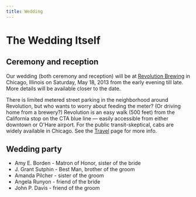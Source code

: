 ```yaml
---
title: Wedding
---
```


# The Wedding Itself

## Ceremony and reception

Our wedding (both ceremony and reception) will be at [Revolution
Brewing][revbrew] in Chicago, Illinois on Saturday, May 18, 2013 from the early
evening till late. More details will be available closer to the date.

[revbrew]: http://revbrew.com/brewpub

There is limited metered street parking in the neighborhood around Revolution,
but who wants to worry about feeding the meter? (Or driving home from a
brewery?) Revolution is an easy walk (500 feet) from the California stop on the
CTA blue line — easily accessible from either downtown or O'Hare airport. For
the public transit-skeptical, cabs are widely available in Chicago. See the
[Travel](locations.html) page for more info.

## Wedding party

* Amy E. Borden - Matron of Honor, sister of the bride
* J. Grant Sutphin - Best Man, brother of the groom
* Amanda Pilcher - sister of the groom
* Angela Runyon - friend of the bride
* John P. Davis - friend of the groom

